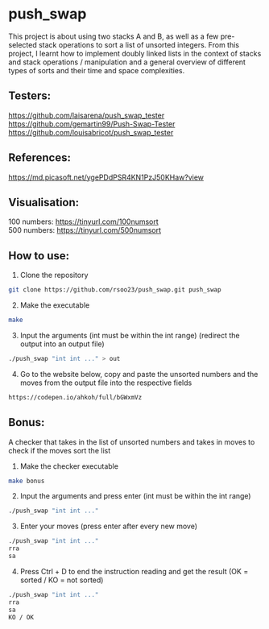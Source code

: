# push_swap

This project is about using two stacks A and B, as well as a few pre-selected stack operations to sort a list of unsorted integers. From this project, I learnt how to implement doubly linked lists in the context of stacks and stack operations / manipulation and a general overview of different types of sorts and their time and space complexities.

## Testers:
https://github.com/laisarena/push_swap_tester <br />
https://github.com/gemartin99/Push-Swap-Tester <br />
https://github.com/louisabricot/push_swap_tester

## References:
https://md.picasoft.net/ygePDdPSR4KN1PzJ50KHaw?view <br />

## Visualisation: <br />
100 numbers: https://tinyurl.com/100numsort <br />
500 numbers:  https://tinyurl.com/500numsort

## How to use:
1. Clone the repository
```bash
git clone https://github.com/rsoo23/push_swap.git push_swap
```
2. Make the executable
```bash
make
```
3. Input the arguments (int must be within the int range) (redirect the output into an output file)
```bash
./push_swap "int int ..." > out
```
4. Go to the website below, copy and paste the unsorted numbers and the moves from the output file into the respective fields
```bash
https://codepen.io/ahkoh/full/bGWxmVz
```
## Bonus: 
A checker that takes in the list of unsorted numbers and takes in moves to check if the moves sort the list 
1. Make the checker executable
```bash
make bonus
```
2. Input the arguments and press enter (int must be within the int range)
```bash
./push_swap "int int ..."

```
3. Enter your moves (press enter after every new move)
```bash
./push_swap "int int ..."
rra
sa

```
4. Press Ctrl + D to end the instruction reading and get the result (OK = sorted / KO = not sorted)
```bash
./push_swap "int int ..."
rra
sa
KO / OK
```
